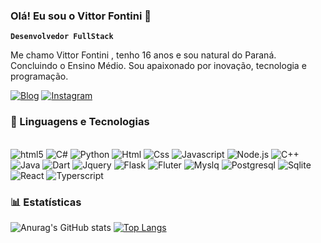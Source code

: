 ### Olá! Eu sou o Vittor Fontini 👋

**`Desenvolvedor FullStack`**

Me chamo Vittor Fontini , tenho 16 anos e sou natural do Paraná. Concluindo o Ensino Médio. Sou apaixonado por inovação, tecnologia e programação.


[![Blog](https://img.shields.io/badge/Blogger-FF5722?style=for-the-badge&logo=blogger&logoColor=white)](https://devfontini.blogspot.com/)
[![Instagram](https://img.shields.io/badge/Instagram-E4405F?style=for-the-badge&logo=instagram&logoColor=white)](https://www.instagram.com/devfontini/)


### 🤖 Linguagens e Tecnologias

<dive style="display: inline_block"><br/>
<img aling="center" alt="html5" src="https://img.shields.io/badge/HTML5-E34F26?style=for-the-badge&logo=html5&logoColor=white" />
<img aling="center" alt="C#" src="https://img.shields.io/badge/C%23-239120?style=for-the-badge&logo=c-sharp&logoColor=white" />
<img aling="center" alt="Python" src="https://img.shields.io/badge/Python-3776AB?style=for-the-badge&logo=python&logoColor=white" />
<img aling="center" alt="Html" src="https://img.shields.io/badge/HTML-239120?style=for-the-badge&logo=html5&logoColor=white" />
<img aling="center" alt="Css" src="https://img.shields.io/badge/CSS-239120?&style=for-the-badge&logo=css3&logoColor=white" />
<img aling="center" alt="Javascript" src="https://img.shields.io/badge/JavaScript-F7DF1E?style=for-the-badge&logo=javascript&logoColor=black" />
<img aling="center" alt="Node.js" src="https://img.shields.io/badge/Node.js-43853D?style=for-the-badge&logo=node.js&logoColor=white" />
<img aling="center" alt="C++" src="https://img.shields.io/badge/C%2B%2B-00599C?style=for-the-badge&logo=c%2B%2B&logoColor=white" />
<img aling="center" alt="Java" src="https://img.shields.io/badge/Java-ED8B00?style=for-the-badge&logo=openjdk&logoColor=white" />
<img aling="center" alt="Dart" src="https://img.shields.io/badge/Dart-0175C2?style=for-the-badge&logo=dart&logoColor=white" />
<img aling="center" alt="Jquery" src="https://img.shields.io/badge/jQuery-0769AD?style=for-the-badge&logo=jquery&logoColor=white" />
<img aling="center" alt="Flask" src="https://img.shields.io/badge/Flask-000000?style=for-the-badge&logo=flask&logoColor=white" />
<img aling="center" alt="Fluter" src="https://img.shields.io/badge/Flutter-02569B?style=for-the-badge&logo=flutter&logoColor=white" />
<img aling="center" alt="Myslq" src="https://img.shields.io/badge/MySQL-00000F?style=for-the-badge&logo=mysql&logoColor=white" />
<img aling="center" alt="Postgresql" src="https://img.shields.io/badge/PostgreSQL-316192?style=for-the-badge&logo=postgresql&logoColor=white" />
<img aling="center" alt="Sqlite" src="https://img.shields.io/badge/SQLite-07405E?style=for-the-badge&logo=sqlite&logoColor=white" />
<img aling="center" alt="React" src="https://img.shields.io/badge/React-20232A?style=for-the-badge&logo=react&logoColor=61DAFB" />
<img aling="center" alt="Typerscript" src="https://img.shields.io/badge/TypeScript-007ACC?style=for-the-badge&logo=typescript&logoColor=white" />
<dive><br/>

### 📊 Estatísticas

![Anurag's GitHub stats](https://github-readme-stats.vercel.app/api?username=devfontini&show_icons=true&theme=radical)
[![Top Langs](https://github-readme-stats.vercel.app/api/top-langs/?username=devfontini)](https://github.com/anuraghazra/github-readme-stats)
